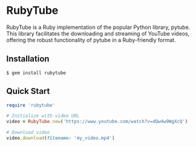 # RubyTube

RubyTube is a Ruby implementation of the popular Python library, pytube. This library facilitates the downloading and streaming of YouTube videos, offering the robust functionality of pytube in a Ruby-friendly format.

## Installation

    $ gem install rubytube

## Quick Start

```ruby
require 'rubytube'

# Initialize with video URL
video = RubyTube.new('https://www.youtube.com/watch?v=dQw4w9WgXcQ')

# Download video
video.download(filename: 'my_video.mp4')
```
